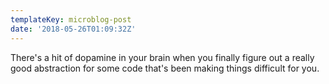 ```yaml
---
templateKey: microblog-post
date: '2018-05-26T01:09:32Z'
---
```


There's a hit of dopamine in your brain when you finally figure out a really good abstraction for some code that's been making things difficult for you.

